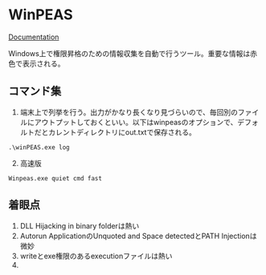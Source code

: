 # WinPEAS
[Documentation](https://gitlab.com/kalilinux/packages/peass-ng)  
  
Windows上で権限昇格のための情報収集を自動で行うツール。重要な情報は赤色で表示される。

## コマンド集

1. 端末上で列挙を行う。出力がかなり長くなり見づらいので、毎回別のファイルにアウトプットしておくといい。以下はwinpeasのオプションで、デフォルトだとカレントディレクトリにout.txtで保存される。
```
.\winPEAS.exe log
```

2. 高速版
```
Winpeas.exe quiet cmd fast
```


## 着眼点
1. DLL Hijacking in binary folderは熱い
2. Autorun ApplicationのUnquoted and Space detectedとPATH Injectionは微妙
3. writeとexe権限のあるexecutionファイルは熱い
4. 